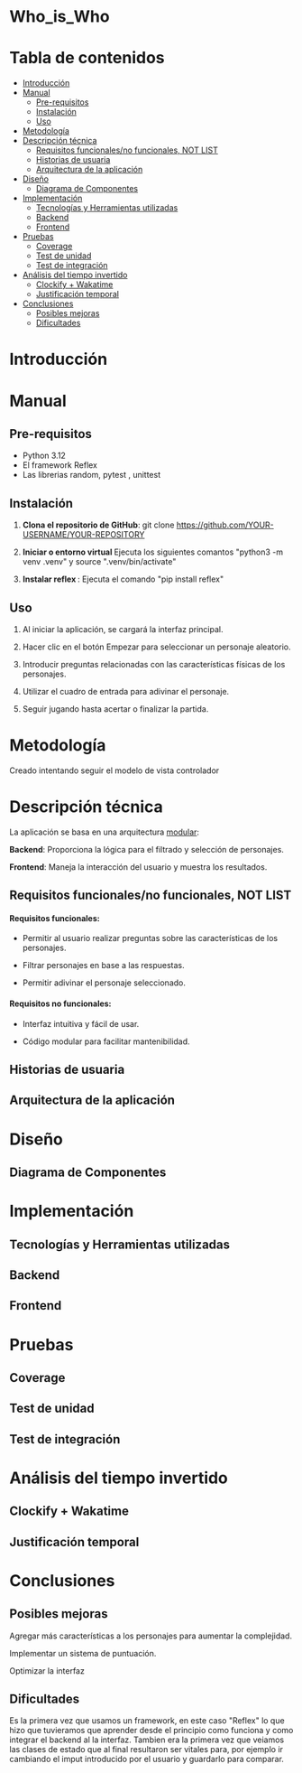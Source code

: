 # Who_is_Who

# Tabla de contenidos


* [Introducción](#introducción)
* [Manual](#manual)
  * [Pre-requisitos](#pre-requisitos)
  * [Instalación](#instalación)
  * [Uso](#uso)
* [Metodología](#metodología)
* [Descripción técnica](#descripción-técnica)
  * [Requisitos funcionales/no funcionales, NOT LIST](#requisitos-funcionalesno-funcionales-not-list)
  * [Historias de usuaria](#historias-de-usuaria)
  * [Arquitectura de la aplicación](#arquitectura-de-la-aplicación)
* [Diseño](#diseño)
  * [Diagrama de Componentes](#diagrama-de-componentes)
* [Implementación](#implementación)
  * [Tecnologías y Herramientas utilizadas](#tecnologías-y-herramientas-utilizadas)
  * [Backend](#backend)
  * [Frontend](#frontend)
* [Pruebas](#pruebas)
  * [Coverage](#coverage)
  * [Test de unidad](#test-de-unidad)
  * [Test de integración](#test-de-integración)
* [Análisis del tiempo invertido](#análisis-del-tiempo-invertido)
  * [Clockify + Wakatime](#clockify--wakatime)
  * [Justificación temporal](#justificación-temporal)
* [Conclusiones](#conclusiones)
  * [Posibles mejoras](#posibles-mejoras)
  * [Dificultades](#dificultades)

# Introducción


# Manual

## Pre-requisitos
* Python 3.12
* El framework Reflex
* Las librerias random, pytest , unittest 


## Instalación     

1. <strong> Clona el repositorio de GitHub</strong>: git clone https://github.com/YOUR-USERNAME/YOUR-REPOSITORY

2. <strong> Iniciar o entorno virtual </strong> Ejecuta los siguientes comantos "python3 -m venv .venv" y source ".venv/bin/activate" 

3. <strong> Instalar reflex </strong>: Ejecuta el comando "pip install reflex" 



## Uso
1. Al iniciar la aplicación, se cargará la interfaz principal.

2. Hacer clic en el botón Empezar para seleccionar un personaje aleatorio.

3. Introducir preguntas relacionadas con las características físicas de los personajes.

4. Utilizar el cuadro de entrada para adivinar el personaje.

5. Seguir jugando hasta acertar o finalizar la partida.

# Metodología

Creado intentando seguir el modelo de vista controlador

# Descripción técnica

La aplicación se basa en una arquitectura <u>modular</u>:

<strong>Backend</strong>: Proporciona la lógica para el filtrado y selección de personajes.

<strong>Frontend</strong>: Maneja la interacción del usuario y muestra los resultados.


## Requisitos funcionales/no funcionales, NOT LIST

#### Requisitos funcionales: 
* Permitir al usuario realizar preguntas sobre las características de los personajes.

* Filtrar personajes en base a las respuestas.

* Permitir adivinar el personaje seleccionado.


#### Requisitos no funcionales:

* Interfaz intuitiva y fácil de usar.

* Código modular para facilitar mantenibilidad.

## Historias de usuaria

## Arquitectura de la aplicación

# Diseño

## Diagrama de Componentes

# Implementación

## Tecnologías y Herramientas utilizadas

## Backend

## Frontend

# Pruebas

## Coverage

## Test de unidad

## Test de integración

# Análisis del tiempo invertido

## Clockify + Wakatime

## Justificación temporal

# Conclusiones

## Posibles mejoras

Agregar más características a los personajes para aumentar la complejidad.

Implementar un sistema de puntuación.

Optimizar la interfaz 

## Dificultades

Es la primera vez que usamos un framework, en este caso "Reflex" lo que hizo que tuvieramos que aprender desde el principio como funciona y como integrar el backend al la interfaz. Tambien era la primera vez que veiamos las clases de estado que al final resultaron ser vitales para, por ejemplo ir cambiando el imput introducido por el usuario y guardarlo para comparar.